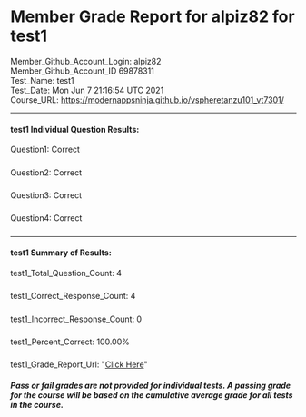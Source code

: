 # Member Grade Report for alpiz82 for test1  
   
Member_Github_Account_Login: alpiz82  
Member_Github_Account_ID 69878311  
Test_Name: test1  
Test_Date: Mon Jun  7 21:16:54 UTC 2021  
Course_URL: https://modernappsninja.github.io/vspheretanzu101_vt7301/  
   
---  
#### test1 Individual Question Results:  
Question1: Correct  
#####  
Question2: Correct  
#####  
Question3: Correct  
#####  
Question4: Correct  
#####  
---  
#### test1 Summary of Results:  
test1_Total_Question_Count: 4  
#####  
test1_Correct_Response_Count: 4  
#####  
test1_Incorrect_Response_Count: 0  
#####  
test1_Percent_Correct: 100.00%  
#####  
test1_Grade_Report_Url: "[Click Here](https://github.com/modernappsninjas/alpiz82/blob/main/static/userdata/courses/vspheretanzu101_vt7301/grade_report.pr777.test1.md)"
##### Pass or fail grades are not provided for individual tests. A passing grade for the course will be based on the cumulative average grade for all tests in the course.  
